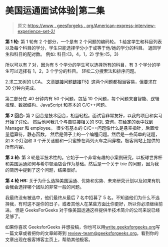 # 美国运通面试体验|第二集

> 原文:[https://www . geesforgeks . org/American-express-interview-experience-set-2/](https://www.geeksforgeeks.org/american-express-interview-experience-set-2/)

**第 1 轮:**
第 1 轮有 2 个部分，一个是有 2 个问题的编码轮。
1:给定学生和科目列表以及每个科目的学分，学生只能选择学分小于或等于他/她的学分的科目。
返回学生和科目的配对数。
例如:
科目:{3，4，1，2}
学生:{5，3}

所以可以有 7 对，因为有 5 个学分的学生可以选择所有的科目，有 3 个学分的学生可以选择有 1，2，3 个学分的科目。
轻松二分搜索法和排序问题。

2.求二叉树的 LCA。
文章[链接](https://www.geeksforgeeks.org/lowest-common-ancestor-binary-tree-set-1/)问题[链接](https://practice.geeksforgeeks.org/problems/lowest-common-ancestor-in-a-binary-tree/1)T5】这两个问题都相当容易，但要求在 30 分钟内完成。

第二部分在 40 分钟内有 50 个问题，包括 10 个问题，每个问题来自智能、逻辑推理、数据结构、JavaScript 和基本的 C/C++问题。

**第 2 回合:**
第 2 回合是技术回合，相当轻松。面试官非常友好，以我的项目和实习开始了讨论。
然后他问我几个与自联接相关的 SQL 查询，在给定的表中找到 Manager 和 employee。
很少有基本的 C/C++问题像什么是悬空指针，后置增量运算符，静态函数。
然后是筛子上的一个编程问题。然后是一些简单的谜题，如 3 个灯泡和 3 个开关谜题和一只蜜蜂在两列火车之间穿梭。极客网站上提供的所有内容。

**第 3 轮:**
第 3 轮是半技术性的。它始于一个非常有趣的小案例研究，以板球世界杯和美国运通如何与希尔顿酒店合作为基础。然后是一个关于 trie 的问题，因为我的简历中提到了这个问题，结果很好。

**第 4 轮 HR:**
关于为什么选择美国运通、优势和劣势、未来研究计划以及如果有机会我会选择哪个团队的非常一般的问题。

我最终没有被选中，他们最终从最后 7 名中招募了 5 名。不知道他们为什么不选择我，有时这不是你的日子，或者其他人在某些方面比你更好，所以你必须继续前进。
但是 GeeksForGeeks 对于像美国运通这样提供半技术简介的公司来说已经足够了。

如果你喜欢 GeeksforGeeks 并想投稿，你也可以用[write.geeksforgeeks.org](https://write.geeksforgeeks.org)写一篇文章或者把你的文章邮寄到 review-team@geeksforgeeks.org。看到你的文章出现在极客博客主页上，帮助其他极客。